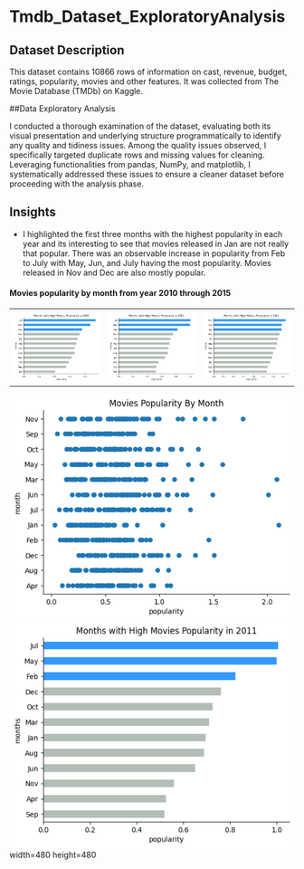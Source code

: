# Tmdb_Dataset_ExploratoryAnalysis


## Dataset Description
This dataset contains 10866 rows of information on cast, revenue, budget, ratings, popularity, movies and other features. It was collected from The Movie Database (TMDb) on Kaggle.

##Data Exploratory Analysis

I conducted a thorough examination of the dataset, evaluating both its visual presentation and underlying structure programmatically to identify any quality and tidiness issues. 
Among the quality issues observed, I specifically targeted duplicate rows and missing values for cleaning. 
Leveraging functionalities from pandas, NumPy, and matplotlib, I systematically addressed these issues to ensure a cleaner dataset before proceeding with the analysis phase.

## Insights

- I highlighted the first three months with the highest popularity in each year and its interesting to see that movies released in Jan are not really that popular. There was an observable increase in popularity from Feb to July
with May, Jun, and July having the most popularity. Movies released in Nov and Dec are also mostly popular.

#### Movies popularity by month from year 2010 through 2015

<style>
  table {
    border: 0; /* Remove table border */
  }

  td {
    border: 0; /* Remove cell borders */
  }
</style>

<table>
  <tr>
    <td></td>
     <td></td>
     <td></td>
  </tr>
  <tr>
    <td><img src="https://github.com/Adebisea/Tmdb_Dataset_ExploratoryAnalysis/blob/ee4eb4531d8cbdaef193e929bc111a56677a1a47/asset/monthpop2010.png" ></td>
    <td><img src="https://github.com/Adebisea/Tmdb_Dataset_ExploratoryAnalysis/blob/ee4eb4531d8cbdaef193e929bc111a56677a1a47/asset/monthpop2011.png"></td>
    <td><img src="https://github.com/Adebisea/Tmdb_Dataset_ExploratoryAnalysis/blob/ee4eb4531d8cbdaef193e929bc111a56677a1a47/asset/monthpop2012.png"></td>
  </tr>
 </table>

![Alt text](https://github.com/Adebisea/Tmdb_Dataset_ExploratoryAnalysis/blob/ee4eb4531d8cbdaef193e929bc111a56677a1a47/asset/monthpop.png) ![Alt text](https://github.com/Adebisea/Tmdb_Dataset_ExploratoryAnalysis/blob/ee4eb4531d8cbdaef193e929bc111a56677a1a47/asset/monthpop2011.png)
width=480 height=480
